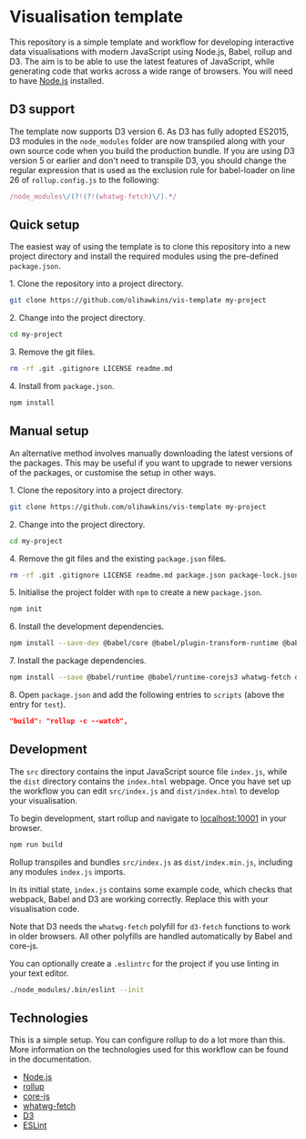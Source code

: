 # Visualisation template

This repository is a simple template and workflow for developing interactive data visualisations with modern JavaScript using Node.js, Babel, rollup and D3. The aim is to be able to use the latest features of JavaScript, while generating code that works across a wide range of browsers. You will need to have [Node.js](https://nodejs.org/) installed.

## D3 support

The template now supports D3 version 6. As D3 has fully adopted ES2015, D3 modules in the `node_modules` folder are now transpiled along with your own source code when you build the production bundle. If you are using D3 version 5 or earlier and don't need to transpile D3, you should change the regular expression that is used as the exclusion rule for babel-loader on line 26 of `rollup.config.js` to the following:

```javascript
/node_modules\/(?!(?!(whatwg-fetch)\/).*/
```

## Quick setup

The easiest way of using the template is to clone this repository into a new project directory and install the required modules using the pre-defined `package.json`.

1\. Clone the repository into a project directory.

```sh
git clone https://github.com/olihawkins/vis-template my-project
```

2\. Change into the project directory.

```sh
cd my-project
```

3\. Remove the git files.

```sh
rm -rf .git .gitignore LICENSE readme.md
```

4\. Install from `package.json`.

```sh
npm install
```

## Manual setup

An alternative method involves manually downloading the latest versions of the packages. This may be useful if you want to upgrade to newer versions of the packages, or customise the setup in other ways.

1\. Clone the repository into a project directory.

```sh
git clone https://github.com/olihawkins/vis-template my-project
```

2\. Change into the project directory.

```sh
cd my-project
```

4\. Remove the git files and the existing `package.json` files.

```sh
rm -rf .git .gitignore LICENSE readme.md package.json package-lock.json
```

5\. Initialise the project folder with `npm` to create a new `package.json`.

```sh
npm init
```

6\. Install the development dependencies.

```sh
npm install --save-dev @babel/core @babel/plugin-transform-runtime @babel/preset-env rollup @rollup/plugin-babel rollup-plugin-terser @rollup/plugin-commonjs @rollup/plugin-node-resolve rollup-plugin-serve eslint
```

7\. Install the package dependencies.

```sh
npm install --save @babel/runtime @babel/runtime-corejs3 whatwg-fetch d3
```

8\. Open `package.json` and add the following entries to `scripts` (above the entry for `test`).

```json
"build": "rollup -c --watch",
```

## Development

The `src` directory contains the input JavaScript source file `index.js`, while the `dist` directory contains the `index.html` webpage. Once you have set up the workflow you can edit `src/index.js` and `dist/index.html` to develop your visualisation.

To begin development, start rollup and navigate to [localhost:10001](http://localhost:10001) in your browser.

```sh
npm run build
```

Rollup transpiles and bundles `src/index.js` as `dist/index.min.js`, including any modules `index.js` imports.

In its initial state, `index.js` contains some example code, which checks that webpack, Babel and D3 are working correctly. Replace this with your visualisation code.

Note that D3 needs the `whatwg-fetch` polyfill for `d3-fetch` functions to work in older browsers. All other polyfills are handled automatically by Babel and core-js.

You can optionally create a `.eslintrc` for the project if you use linting in your text editor.

```sh
./node_modules/.bin/eslint --init
```

## Technologies

This is a simple setup. You can configure rollup to do a lot more than this. More information on the technologies used for this workflow can be found in the documentation.

- [Node.js](https://nodejs.org/)
- [rollup](https://rollupjs.org/)
- [core-js](https://github.com/zloirock/core-js)
- [whatwg-fetch](https://github.com/github/fetch)
- [D3](https://d3js.org)
- [ESLint](https://eslint.org)
